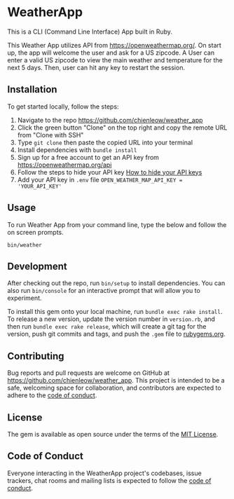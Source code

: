 # WeatherApp

This is a CLI (Command Line Interface) App built in Ruby.

This Weather App utilizes API from https://openweathermap.org/. On start up, the app will welcome the user and ask for a US zipcode. A User can enter a valid US zipcode to view the main weather and temperature for the next 5 days. Then, user can hit any key to restart the session.

## Installation

To get started locally, follow the steps:
1. Navigate to the repo https://github.com/chienleow/weather_app
2. Click the green button "Clone" on the top right and copy the remote URL from "Clone with SSH"
3. Type ```git clone``` then paste the copied URL into your terminal
4. Install dependencies with ```bundle install```
5. Sign up for a free account to get an API key from https://openweathermap.org/api
6. Follow the steps to hide your API key [How to hide your API keys](https://medium.com/better-programming/how-to-hide-your-api-keys-c2b952bc07e6)
7. Add your API key in ```.env``` file ```OPEN_WEATHER_MAP_API_KEY = 'YOUR_API_KEY'```


## Usage

To run Weather App from your command line, type the below and follow the on screen prompts.

```
bin/weather
```

## Development

After checking out the repo, run `bin/setup` to install dependencies. You can also run `bin/console` for an interactive prompt that will allow you to experiment.

To install this gem onto your local machine, run `bundle exec rake install`. To release a new version, update the version number in `version.rb`, and then run `bundle exec rake release`, which will create a git tag for the version, push git commits and tags, and push the `.gem` file to [rubygems.org](https://rubygems.org).

## Contributing

Bug reports and pull requests are welcome on GitHub at https://github.com/chienleow/weather_app. This project is intended to be a safe, welcoming space for collaboration, and contributors are expected to adhere to the [code of conduct](https://github.com/chienleow/weather_app/blob/master/CODE_OF_CONDUCT.md).


## License

The gem is available as open source under the terms of the [MIT License](https://opensource.org/licenses/MIT).

## Code of Conduct

Everyone interacting in the WeatherApp project's codebases, issue trackers, chat rooms and mailing lists is expected to follow the [code of conduct](https://github.com/chienleow/weather_app/blob/master/CODE_OF_CONDUCT.md).
